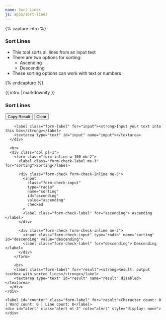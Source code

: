 ```yaml
---
name: Sort Lines
js: apps/sort-lines
---
```


{% capture intro %}
### Sort Lines
<!-- separator -->
- This tool sorts all lines from an input text
- There are two options for sorting:
    - Ascending
    - Descending
- These sorting options can work with text or numbers
<!-- separator -->
{% endcapture %}

<div class="tool-wrapper mb-4">
  {{ intro | markdownify }}
</div>

<div class="tool-wrapper">
  <h3>Sort Lines</h3>

  <div class="no-gutters mt-2">
    <div class="row">
      <div class="col pr-1">
        <button id="copy" type="button" class="btn btn-outline-dark my-2">Copy Result</button>
        <button id="clearSort" type="button" class="btn btn-outline-dark my-2">Clear</button>
        <br>

        <label class="form-label" for="input"><strong>Input your text into this box</strong></label>
        <textarea type="text" id="input" name="input"></textarea>
      </div>

      <br>
      <div class="col pl-1">
        <form class="form-inline w-100 mb-2">
          <label class="form-check-label me-3" for="sorting">Sorting</label>

          <div class="form-check form-check-inline me-3">
            <input
              class="form-check-input"
              type="radio"
              name="sorting"
              id="ascending"
              value="ascending"
              checked
            >
            <label class="form-check-label" for="ascending"> Ascending </label>
          </div>

          <div class="form-check form-check-inline me-3">
            <input class="form-check-input" type="radio" name="sorting" id="descending" value="descending">
            <label class="form-check-label" for="descending"> Descending </label>
          </div>
        </form>

        <br>
        <label class="form-label" for="result"><strong>Result: output textbox with sorted lines</strong></label>
        <textarea type="text" id="result" name="result" disabled></textarea>
      </div>
    </div>

    <label id="counter" class="form-label" for="result">Character count: 0 | Word count: 0 | Line count: 0</label>
    <div id="alert" class="alert mt-2" role="alert" style="display: none"></div>
  </div>
</div>
